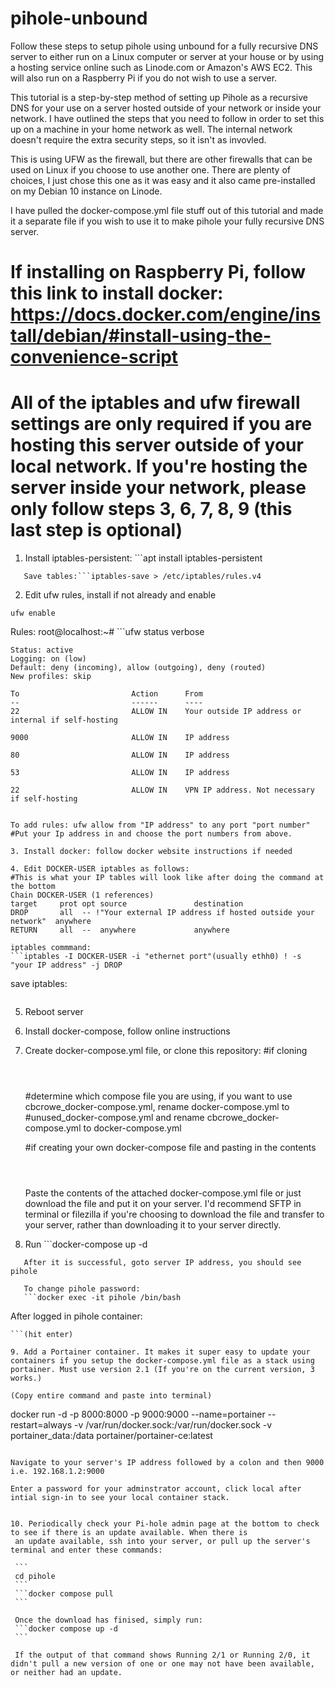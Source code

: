 # pihole-unbound
Follow these steps to setup pihole using unbound for a fully recursive DNS server to either run on a Linux computer or server at your house or by using a hosting service online such as Linode.com or Amazon's AWS EC2. This will also run on a Raspberry Pi if you do not wish to use a server. 

This tutorial is a step-by-step method of setting up Pihole as a recursive DNS for your use on a server hosted outside of your network or inside your network. I have outlined the steps that you need to follow in order to set this up on a machine in your home network as well. The internal network doesn't require the extra security steps, so it isn't as invovled. 

This is using UFW as the firewall, but there are other firewalls that can be used on Linux if you choose to use another one. There are plenty of choices, I just chose this one as it was easy and it also came pre-installed on my Debian 10 instance on Linode. 

I have pulled the docker-compose.yml file stuff out of this tutorial and made it a separate file if you wish to use it to make pihole your fully recursive DNS server. 
# If installing on Raspberry Pi, follow this link to install docker:  https://docs.docker.com/engine/install/debian/#install-using-the-convenience-script

# All of the iptables and ufw firewall settings are only required if you are hosting this server outside of your local network. If you're hosting the server inside your network, please only follow steps 3, 6, 7, 8, 9 (this last step is optional)

1. Install iptables-persistent:	```apt install iptables-persistent
```
   Save tables:```iptables-save > /etc/iptables/rules.v4
   ```

2. Edit ufw rules, install if not already and enable 

  ```
ufw enable
  ```
   
   Rules:
   root@localhost:~# ```ufw status verbose
   ```
   Status: active
   Logging: on (low)
   Default: deny (incoming), allow (outgoing), deny (routed)
   New profiles: skip

   To                         Action      From
   --                         ------      ----
   22                         ALLOW IN    Your outside IP address or internal if self-hosting
   
   9000                       ALLOW IN    IP address
   
   80                         ALLOW IN    IP address
   
   53                         ALLOW IN    IP address
   
   22                         ALLOW IN    VPN IP address. Not necessary if self-hosting
   

   To add rules: ufw allow from "IP address" to any port "port number"
   #Put your Ip address in and choose the port numbers from above.

3. Install docker: follow docker website instructions if needed

4. Edit DOCKER-USER iptables as follows:
   #This is what your IP tables will look like after doing the command at the bottom
   Chain DOCKER-USER (1 references)
   target     prot opt source               destination
   DROP       all  -- !"Your external IP address if hosted outside your network"  anywhere
   RETURN     all  --  anywhere             anywhere

   iptables commmand: 
  ```iptables -I DOCKER-USER -i "ethernet port"(usually ethh0) ! -s "your IP address" -j DROP
  ```

   save iptables:
   ```iptables-save > /etc/iptables/rules.v4
   ```

5. Reboot server

6. Install docker-compose, follow online instructions

7. Create docker-compose.yml file, or clone this repository:
   #if cloning
   ```mkdir pihole
   ```
   ```cd pihole
   ```
   ```git clone https://github.com/kylesmart2/pihole-unbound.git
   ```
   #determine which compose file you are using, if you want to use cbcrowe_docker-compose.yml, rename docker-compose.yml to 
   #unused_docker-compose.yml and rename cbcrowe_docker-compose.yml to docker-compose.yml

   #if creating your own docker-compose file and pasting in the contents
   ```mkdir pihole
   ```
   ```cd pihole
   ```
   ```nano docker-compose.yml
   ```

   Paste the contents of the attached docker-compose.yml file or just download the file and put it on your server. I'd recommend SFTP in terminal or filezilla if you're choosing to download the file and transfer 
   to your server, rather than downloading it to your server directly. 


8. Run ```docker-compose up -d
```
   After it is successful, goto server IP address, you should see pihole

   To change pihole password:
   ```docker exec -it pihole /bin/bash
   ```
   After logged in pihole container:
   ```pihole -a -p "enter your password without quotes"
   ```(hit enter)

9. Add a Portainer container. It makes it super easy to update your containers if you setup the docker-compose.yml file as a stack using portainer. Must use version 2.1 (If you're on the current version, 3 works.)

   (Copy entire command and paste into terminal)
   ```
   docker run -d -p 8000:8000 -p 9000:9000 --name=portainer --restart=always -v /var/run/docker.sock:/var/run/docker.sock -v portainer_data:/data portainer/portainer-ce:latest
   ```

   Navigate to your server's IP address followed by a colon and then 9000
   i.e. 192.168.1.2:9000

   Enter a password for your adminstrator account, click local after intial sign-in to see your local container stack. 


10. Periodically check your Pi-hole admin page at the bottom to check to see if there is an update available. When there is
    an update available, ssh into your server, or pull up the server's terminal and enter these commands:

    ```
    cd pihole
    ```                                                                                                                    
    ```docker compose pull
    ```

    Once the download has finised, simply run:
    ```docker compose up -d
    ```

    If the output of that command shows Running 2/1 or Running 2/0, it didn't pull a new version of one or one may not have been available, or neither had an update.

